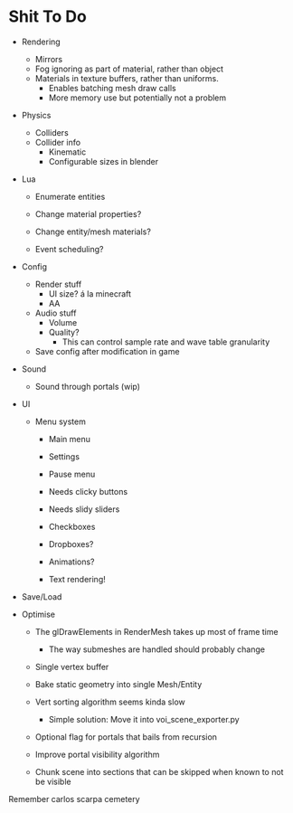 Shit To Do
==========

- Rendering
	- Mirrors
	- Fog ignoring as part of material, rather than object
	- Materials in texture buffers, rather than uniforms.
		- Enables batching mesh draw calls
		- More memory use but potentially not a problem
- Physics
	- Colliders
	- Collider info
		- Kinematic
		- Configurable sizes in blender
- Lua
	- Enumerate entities
	- Change material properties?
	- Change entity/mesh materials?

	- Event scheduling?

- Config
	- Render stuff
		- UI size? á la minecraft
		- AA
	- Audio stuff
		- Volume
		- Quality?
			- This can control sample rate and wave table granularity
	- Save config after modification in game
- Sound
	- Sound through portals (wip)
- UI
	- Menu system
		- Main menu
		- Settings
		- Pause menu

		- Needs clicky buttons
		- Needs slidy sliders
		- Checkboxes
		- Dropboxes?
		- Animations?
		- Text rendering!
- Save/Load

- Optimise
	- The glDrawElements in RenderMesh takes up most of frame time
		- The way submeshes are handled should probably change
	- Single vertex buffer
	- Bake static geometry into single Mesh/Entity
	- Vert sorting algorithm seems kinda slow
		- Simple solution: Move it into voi_scene_exporter.py

	- Optional flag for portals that bails from recursion
	- Improve portal visibility algorithm
	- Chunk scene into sections that can be skipped when known to not be visible


Remember
carlos scarpa cemetery